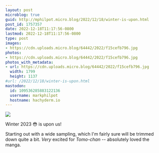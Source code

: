 ```yaml
---
layout: post
microblog: true
guid: http://mphilpot.micro.blog/2022/12/18/winter-is-upon.html
post_id: 1757357
date: 2022-12-18T11:17:56-0800
lastmod: 2022-12-18T11:17:56-0800
type: post
images:
- https://cdn.uploads.micro.blog/64442/2022/f15cefb796.jpg
photos:
- https://cdn.uploads.micro.blog/64442/2022/f15cefb796.jpg
photos_with_metadata:
- url: https://cdn.uploads.micro.blog/64442/2022/f15cefb796.jpg
  width: 1799
  height: 1137
#url: /2022/12/18/winter-is-upon.html
mastodon:
  id: 109536285883122136
  username: markphilpot
  hostname: hachyderm.io
---
```

![](https://micro.markphilpot.com/uploads/2022/f15cefb796.jpg)

Winter 2023 😳 is upon us!

Starting out with a wide sampling, which I'm fairly sure will be trimmed down quite a bit. *Very* excited for *Tomo-chan* -- absolutely loved the manga.


